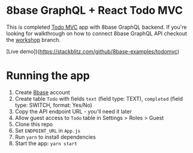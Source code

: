 # 8base GraphQL + React Todo MVC

This is completed [Todo MVC](http://todomvc.com/) app with 8base GraphQL backend. If you're looking for walkthrough on how to connect 8base GraphQL API checkout the [workshop](https://github.com/8base/todomvc/tree/workshop) branch.

[Live demo])(https://stackblitz.com/github/8base-examples/todomvc)

# Running the app
1. Create [8base](https://www.8base.com/) account
2. Create table `Todo` with fields `text` (field type: TEXT), `completed` (field type: SWITCH, format: Yes/No)
3. Copy the API endpoint URL - you'll need it later
4. Allow guest access to `Todo` table in Settings > Roles > Guest 
5. Clone this repo
6. Set `ENDPOINT_URL` in `App.js`
7. Run `yarn` to install dependencies
8. Start the app: `yarn start`
